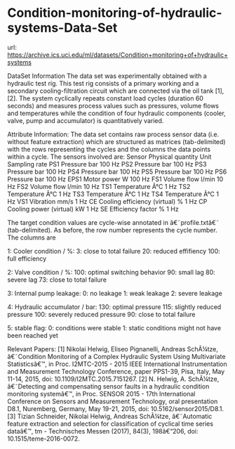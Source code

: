 # Condition-monitoring-of-hydraulic-systems-Data-Set
url: https://archive.ics.uci.edu/ml/datasets/Condition+monitoring+of+hydraulic+systems


DataSet Information
The data set was experimentally obtained with a hydraulic test rig. This test rig consists of a primary working and a secondary cooling-filtration circuit which are connected via the oil tank [1], [2]. The system cyclically repeats constant load cycles (duration 60 seconds) and measures process values such as pressures, volume flows and temperatures while the condition of four hydraulic components (cooler, valve, pump and accumulator) is quantitatively varied.

Attribute Information:
The data set contains raw process sensor data (i.e. without feature extraction) which are structured as matrices (tab-delimited) with the rows representing the cycles and the columns the data points within a cycle. The sensors involved are: Sensor Physical quantity Unit Sampling rate PS1 Pressure bar 100 Hz PS2 Pressure bar 100 Hz PS3 Pressure bar 100 Hz PS4 Pressure bar 100 Hz PS5 Pressure bar 100 Hz PS6 Pressure bar 100 Hz EPS1 Motor power W 100 Hz FS1 Volume flow l/min 10 Hz FS2 Volume flow l/min 10 Hz TS1 Temperature Â°C 1 Hz TS2 Temperature Â°C 1 Hz TS3 Temperature Â°C 1 Hz TS4 Temperature Â°C 1 Hz VS1 Vibration mm/s 1 Hz CE Cooling efficiency (virtual) % 1 Hz CP Cooling power (virtual) kW 1 Hz SE Efficiency factor % 1 Hz

The target condition values are cycle-wise annotated in â€˜profile.txtâ€˜ (tab-delimited). As before, the row number represents the cycle number. The columns are

1: Cooler condition / %: 3: close to total failure 20: reduced effifiency 100: full efficiency

2: Valve condition / %: 100: optimal switching behavior 90: small lag 80: severe lag 73: close to total failure

3: Internal pump leakage: 0: no leakage 1: weak leakage 2: severe leakage

4: Hydraulic accumulator / bar: 130: optimal pressure 115: slightly reduced pressure 100: severely reduced pressure 90: close to total failure

5: stable flag: 0: conditions were stable 1: static conditions might not have been reached yet

Relevant Papers:
[1] Nikolai Helwig, Eliseo Pignanelli, Andreas SchÃ¼tze, â€˜Condition Monitoring of a Complex Hydraulic System Using Multivariate Statisticsâ€™, in Proc. I2MTC-2015 - 2015 IEEE International Instrumentation and Measurement Technology Conference, paper PPS1-39, Pisa, Italy, May 11-14, 2015, doi: 10.1109/I2MTC.2015.7151267. [2] N. Helwig, A. SchÃ¼tze, â€˜Detecting and compensating sensor faults in a hydraulic condition monitoring systemâ€™, in Proc. SENSOR 2015 - 17th International Conference on Sensors and Measurement Technology, oral presentation D8.1, Nuremberg, Germany, May 19-21, 2015, doi: 10.5162/sensor2015/D8.1. [3] Tizian Schneider, Nikolai Helwig, Andreas SchÃ¼tze, â€˜Automatic feature extraction and selection for classification of cyclical time series dataâ€™, tm - Technisches Messen (2017), 84(3), 198â€“206, doi: 10.1515/teme-2016-0072.

